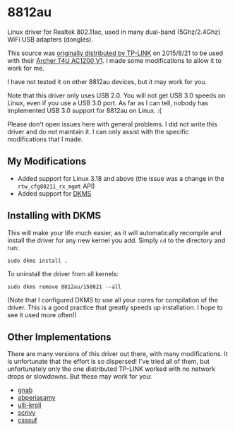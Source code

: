 8812au
======

Linux driver for Realtek 802.11ac, used in many dual-band (5Ghz/2.4Ghz) WiFi USB adapters (dongles).

This source was [originally distributed by TP-LINK](http://www.tplink.com/be/support/download/?model=Archer+T4U&version=V1) on 2015/8/21 to be used with their [Archer T4U AC1200 V1](http://www.tplink.com/be/products/details/?model=Archer+T4U). I made some modifications to allow it to work for me.

I have not tested it on other 8812au devices, but it may work for you.

Note that this driver only uses USB 2.0. You will not get USB 3.0 speeds on Linux, even if you use a USB 3.0 port. As far as I can tell, nobody has implemented USB 3.0 support for 8812au on Linux. :(

Please don't open issues here with general problems. I did not write this driver and do not maintain it. I can only assist with the specific modifications that I made.


My Modifications
----------------

* Added support for Linux 3.18 and above (the issue was a change in the `rtw_cfg80211_rx_mgmt` API)
* Added support for [DKMS](http://linux.dell.com/dkms/)


Installing with DKMS
--------------------

This will make your life much easier, as it will automatically recompile and install the driver for any new kernel you add. Simply `cd` to the directory and run:

    sudo dkms install .

To uninstall the driver from all kernels:

    sudo dkms remove 8812au/150821 --all

(Note that I configured DKMS to use all your cores for compilation of the driver. This is a good practice that greatly speeds up installation. I hope to see it used more often!)


Other Implementations
---------------------

There are many versions of this driver out there, with many modifications. It is unfortunate that the effort is so dispersed! I've tried all of them, but unfortunately only the one distributed TP-LINK worked with no network drops or slowdowns. But these may work for you:

* [gnab](https://github.com/gnab/rtl8812au)
* [abperiasamy](https://github.com/abperiasamy/rtl8812AU\_8821AU\_linux)
* [ulli-kroll](https://github.com/ulli-kroll/rtl8821au)
* [scrivy](https://github.com/scrivy/rtl8812AU\_8821AU\_linux)
* [csssuf](https://github.com/csssuf/rtl8812au)
